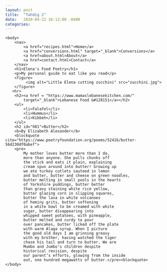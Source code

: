 ```yaml
---
layout: post
title:  "Tahdig 2"
date:   2020-04-22 16:12:00 -0400
categories:
---
```


<!DOCTYPE html>
<html lang = "en-US">
    <head>
        <link rel=stylesheet type="text/css" href="style1.css">
        <title>Elena's Food Poetry</title>
        <meta charset = "UTF-8">
        <meta name="description" content="a blog about food and poetry">
        <meta name="keywords" content="food, poetry, blog, recipes">
        <meta name="viewport" content="width=device-width, initial-scale=1.0">
        <meta name="author" content="Elena Abou Mrad">
    </head>

    <body>
        <nav>
            <a href="recipes.html">Home</a>
            <a href="conversions.html" target="_blank">Conversions</a>
            <a href=about.html>About</a>
            <a href=contact.html>Contact</a>
        </nav>
        <h1>Elena's Food Poetry</h1>
        <p>My personal guide to eat like you read</p>
        <figure>
             <img alt="Little Elena cutting zucchini" src="zucchini.jpg">
        </figure>
       <hr>
        <h2><a href = "https://www.mamaslebanesekitchen.com/" 
            target="_blank">Lebanese Food &#128151</a></h2>
        <ul>
            <li>Falafel</li>
            <li>Hummus</li>
            <li>Kibbeh</li>
        </ul>
        <h2 id="h01">Butter</h2>
        <b>By Elizabeth Alexander</b>
        <blockquote cite="https://www.poetryfoundation.org/poems/52416/butter-56d230df0abef">
        <pre>
            My mother loves butter more than I do,
            more than anyone. She pulls chunks off
            the stick and eats it plain, explaining
            cream spun around into butter! Growing up
            we ate turkey cutlets sauteed in lemon
            and butter, butter and cheese on green noodles,
            butter melting in small pools in the hearts
            of Yorkshire puddings, butter better
            than gravy staining white rice yellow,
            butter glazing corn in slipping squares,
            butter the lava in white volcanoes
            of hominy grits, butter softening
            in a white bowl to be creamed with white
            sugar, butter disappearing into
            whipped sweet potatoes, with pineapple,
            butter melted and curdy to pour
            over pancakes, butter licked off the plate
            with warm Alaga syrup. When I picture
            the good old days I am grinning greasy
            with my brother, having watched the tiger
            chase his tail and turn to butter. We are
            Mumbo and Jumbo’s children despite   
            historical revision, despite
            our parent’s efforts, glowing from the inside
            out, one hundred megawatts of butter.</pre><blockquote>
    </body>
</html>